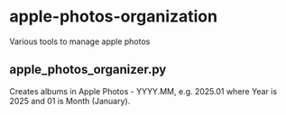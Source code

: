 # apple-photos-organization

Various tools to manage apple photos

## apple_photos_organizer.py
Creates albums in Apple Photos - YYYY.MM, e.g. 2025.01 where Year is 2025 and 01 is Month (January).